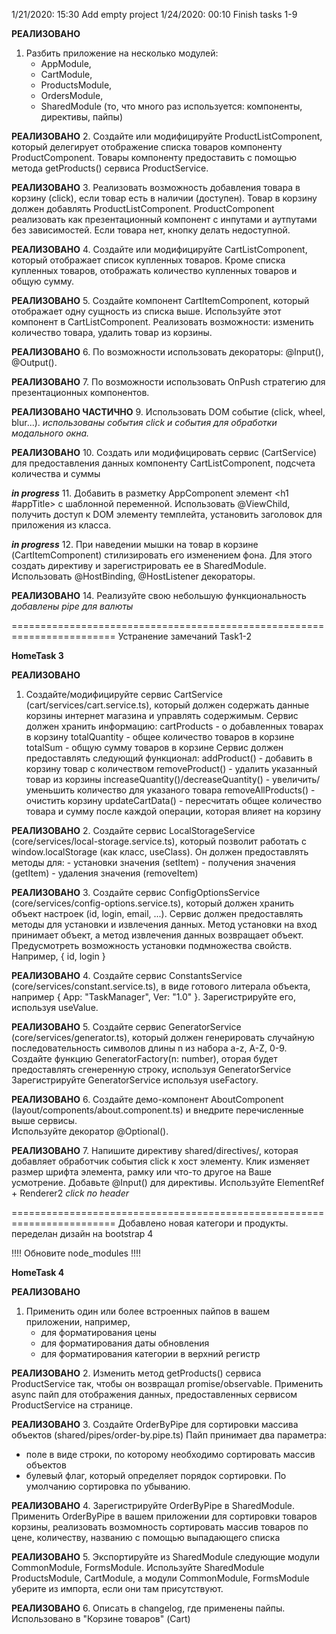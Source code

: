 1/21/2020: 15:30 Add empty project
1/24/2020: 00:10 Finish tasks 1-9 


**РЕАЛИЗОВАНО**
1. Разбить приложение на несколько модулей:
    - AppModule, 
    - CartModule, 
    - ProductsModule, 
    - OrdersModule, 
    - SharedModule (то, что много раз используется: компоненты, директивы, пайпы)

**РЕАЛИЗОВАНО**
2. Создайте или модифицируйте ProductListComponent, который делегирует отображение списка товаров
   компоненту ProductComponent. Товары компоненту предоставить с помощью метода getProducts() сервиса ProductService.

**РЕАЛИЗОВАНО**
3. Реализовать возможность добавления товара в корзину (click), если товар есть в наличии (доступен). 
   Товар в корзину должен добавлять ProductListComponent. 
   ProductComponent реализовать как презентационный компонент с инпутами и аутпутами без зависимостей.
   Если товара нет, кнопку делать недоступной. 

**РЕАЛИЗОВАНО**
4. Создайте или модифицируйте CartListComponent, который отображает список купленных товаров. 
   Кроме списка купленных товаров, отображать количество купленных товаров и общую сумму.

**РЕАЛИЗОВАНО**
5. Создайте компонент СartItemComponent, который отображает одну сущность из списка выше. 
   Используйте этот компонент в CartListComponent. 
   Реализовать возможности: изменить количество товара, удалить товар из корзины.

**РЕАЛИЗОВАНО**
6. По возможности использовать декораторы: @Input(), @Output().

**РЕАЛИЗОВАНО**
7. По возможности использовать OnPush стратегию для презентационных компонентов.

**РЕАЛИЗОВАНО ЧАСТИЧНО**
9. Использовать DOM событие (click, wheel, blur...).
  *использованы события click и события для обработки модального окна.* 

**РЕАЛИЗОВАНО**
10. Создать или модифицировать сервис (CartService) для предоставления данных компоненту CartListComponent, 
   подсчета количества и суммы
   
***in progress***
11. Добавить в разметку AppComponent элемент <h1 #appTitle></h1> с шаблонной переменной.
    Использовать @ViewChild, получить доступ к DOM элементу темплейта, 
    установить заголовок для приложения из класса.
    
***in progress***
12. При наведении мышки на товар в корзине (CartItemComponent) стилизировать его изменением фона. 
    Для этого создать директиву и зарегистрировать ее в SharedModule.
    Использовать @HostBinding, @HostListener декораторы.

**РЕАЛИЗОВАНО**
14. Реализуйте свою небольшую функциональность
   *добавлены pipe для валюты*

========================================================================
Устранение замечаний Task1-2

**HomeTask 3**

**РЕАЛИЗОВАНО**
1. Создайте/модифицируйте сервис CartService (cart/services/cart.service.ts), который должен содержать данные корзины интернет магазина и управлять содержимым.
    Сервис должен хранить информацию: 
        cartProducts - о добавленных товарах в корзину
        totalQuantity - общее количество товаров в корзине
        totalSum - общую сумму товаров в корзине
    Сервис должен предоставлять следующий функционал:
        addProduct() - добавить в корзину товар с количеством
        removeProduct() - удалить указанный товар из корзины
        increaseQuantity()/decreaseQuantity() - увеличить/уменьшить количество для указаного товара
        removeAllProducts() - очистить корзину
        updateCartData() - пересчитать общее количество товара и сумму после каждой операции, которая влияет на корзину

**РЕАЛИЗОВАНО**
2. Создайте сервис LocalStorageService (core/services/local-storage.service.ts), который позволит работать 
   с window.localStorage (как класс, useClass). 
   Он должен предоставлять методы для:
    - установки значения (setItem)
    - получения значения (getItem)
    - удаления значения (removeItem)
    
**РЕАЛИЗОВАНО**
3. Создайте сервис ConfigOptionsService (core/services/config-options.service.ts), который должен хранить объект настроек (id, login, email, ...).
   Сервис должен предоставлять методы для установки и извлечения данных. Метод установки на вход принимает объект,
   а метод извлечения данных возвращает объект. Предусмотреть возможность установки подмножества свойств.
   Например, { id, login } 

**РЕАЛИЗОВАНО**
4. Создайте сервис ConstantsService (core/services/constant.service.ts), в виде готового литерала объекта,
   например { App: "TaskManager", Ver: "1.0" }. Зарегистрируйте его, используя useValue.

**РЕАЛИЗОВАНО**
5. Создайте сервис GeneratorService (core/services/generator.ts), который должен генерировать случайную последовательность символов длины n 
   из набора a-z, A-Z, 0-9. Создайте функцию GeneratorFactory(n: number), оторая будет предоставлять сгенеренную строку, используя GeneratorService
   Зарегистрируйте GeneratorService используя useFactory.
   
**РЕАЛИЗОВАНО**
6. Создайте демо-компонент AboutComponent (layout/components/about.component.ts) и внедрите перечисленные выше сервисы.  
   Используйте декоратор @Optional().

**РЕАЛИЗОВАНО**
7. Напишите директиву shared/directives/<directive-name>, которая добавляет обработчик события click к хост элементу. 
Клик изменяет размер шрифта элемента, рамку или что-то другое на Ваше усмотрение. 
Добавьте @Input() для директивы. Используйте ElementRef + Renderer2
*click по header*

========================================================================
Добавлено новая категори и продукты.
переделан дизайн на bootstrap 4

!!!! Обновите node_modules !!!!

**HomeTask 4**

**РЕАЛИЗОВАНО**
1. Применить один или более встроенных пайпов в вашем приложении, например, 
    - для форматирования цены
    - для форматирования даты обновления
    - для форматирования категории в верхний регистр

**РЕАЛИЗОВАНО**
2. Изменить метод getProducts() сервиса ProductService так, чтобы он возвращал promise/observable. 
   Применить async пайп для отображения данных, предоставленных сервисом ProductService на странице.

**РЕАЛИЗОВАНО**
3. Создайте OrderByPipe для сортировки массива объектов (shared/pipes/order-by.pipe.ts)
   Пайп принимает два параметра: 
   - поле в виде строки, по которому необходимо сортировать массив объектов
   - булевый флаг, который определяет порядок сортировки. По умолчанию сортировка по убыванию.

**РЕАЛИЗОВАНО**
4. Зарегистрируйте OrderByPipe в SharedModule.
    Применить OrderByPipe в вашем приложении для сортировки товаров корзины, 
    реализовать возмомность сортировать массив товаров по цене, количеству, названию 
    c помощью выпадающего списка
    
**РЕАЛИЗОВАНО**
5. Экспортируйте из SharedModule следующие модули CommonModule, FormsModule. Используйте SharedModule
   ProductsModule, CartModule, а модули CommonModule, FormsModule уберите из импорта, если они там присутствуют.

**РЕАЛИЗОВАНО**
6. Описать в changelog, где применены пайпы.
    Использовано в "Корзине товаров" (Cart)
